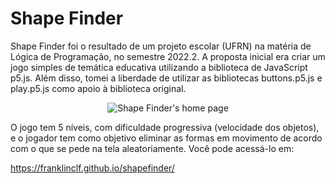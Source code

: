 # Shape Finder

Shape Finder foi o resultado de um projeto escolar (UFRN) na matéria de Lógica de Programação, no semestre 2022.2. A proposta inicial era criar um jogo simples de temática educativa utilizando a biblioteca de JavaScript p5.js. Além disso, tomei a liberdade de utilizar as bibliotecas buttons.p5.js e play.p5.js como apoio à biblioteca original.

<p align="center" scale="0.4">
  <img src="https://user-images.githubusercontent.com/83986393/205986184-ef5b6b49-4e22-43b2-8293-af8cb8f07cf9.png" alt="Shape Finder's home page"/>
</p>

O jogo tem 5 níveis, com dificuldade progressiva (velocidade dos objetos), e o jogador tem como objetivo eliminar as formas em movimento de acordo com o que se pede na tela aleatoriamente. Você pode acessá-lo em:

https://franklinclf.github.io/shapefinder/
